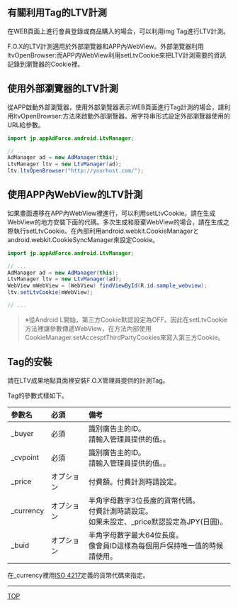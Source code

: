 ## 有關利用Tag的LTV計測

在WEB頁面上進行會員登錄或商品購入的場合，可以利用img Tag進行LTV計測。

F.O.X的LTV計測適用於外部瀏覽器和APP內WebView。外部瀏覽器利用ltvOpenBrowser:而APP内WebView利用setLtvCookie來把LTV計測需要的資訊記錄到瀏覽器的Cookie裡。

## 使用外部瀏覽器的LTV計測

從APP啟動外部瀏覽器，使用外部瀏覽器表示WEB頁面進行Tag計測的場合，請利用ltvOpenBrowser:方法來啟動外部瀏覽器。用字符串形式設定外部瀏覽器使用的URL給參數。

```java
import jp.appAdForce.android.LtvManager;

// ...
AdManager ad = new AdManager(this);
LtvManager ltv = new LtvManager(ad);
ltv.ltvOpenBrowser("http://yourhost.com/");
```

## 使用APP內WebView的LTV計測

如果畫面遷移在APP內WebView裡進行，可以利用setLtvCookie。請在生成WebView的地方安裝下面的代碼。多次生成和廢棄WebView的場合，請在生成之際執行setLtvCookie。在內部利用android.webkit.CookieManagerとandroid.webkit.CookieSyncManager來設定Cookie。

```java
import jp.appAdForce.android.LtvManager;

// ...
AdManager ad = new AdManager(this);
LtvManager ltv = new LtvManager(ad);
WebView mWebView = (WebView) findViewById(R.id.sample_webview);
ltv.setLtvCookie(mWebView);

// ...
```
> ※從Android L開始，第三方Cookie默認設定為OFF。因此在setLtvCookie方法裡讓參數傳遞WebView，在方法內部使用CookieManager.setAccesptThirdPartyCookies來寫入第三方Cookie。

## Tag的安裝

請在LTV成果地點頁面裡安裝F.O.X管理員提供的計測Tag。

Tag的參數式樣如下。

|參數名|必須|備考|
|:-----|:-----|:-----|
|_buyer|必須|識別廣告主的ID。<br />請輸入管理員提供的值。。|
|_cvpoint|必須|識別廣告主的ID。<br />請輸入管理員提供的值。。|
|_price|オプション|付費額。付費計測時請設定。|
|_currency|オプション|半角字母數字3位長度的貨幣代碼。<br />付費計測時請設定。<br />如果未設定、_price默認設定為JPY(日圓)。|
|_buid|オプション|半角字母數字最大64位長度。<br />像會員ID這樣為每個用戶保持唯一值的時候請使用。|


在_currency裡用[ISO 4217](http://ja.wikipedia.org/wiki/ISO_4217)定義的貨幣代碼來指定。

---
[TOP](/lang/zh-tw/README.md)
